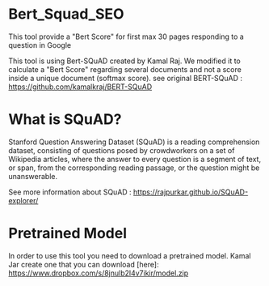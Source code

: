 # Bert_Squad_SEO
This tool provide a "Bert Score" for first max 30 pages responding to a question in Google

This tool is using  Bert-SQuAD created by Kamal Raj. We modified  it to calculate a "Bert Score"
regarding several documents and not a score inside a unique document (softmax score).
see original BERT-SQuAD : https://github.com/kamalkraj/BERT-SQuAD

# What is SQuAD?

Stanford Question Answering Dataset (SQuAD) is a reading comprehension dataset, consisting of questions posed by crowdworkers on a set of Wikipedia articles, where the answer to every question is a segment of text, or span, from the corresponding reading passage, or the question might be unanswerable.

See more information about SQuAD :  https://rajpurkar.github.io/SQuAD-explorer/

# Pretrained Model

In order to use this tool you need to download a pretrained model.  Kamal Jar create one that you can download [here]: https://www.dropbox.com/s/8jnulb2l4v7ikir/model.zip
